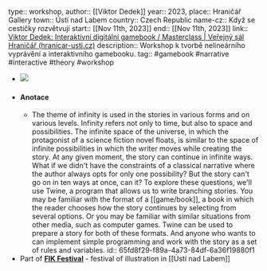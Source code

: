 type:: workshop,
author:: [[Viktor Dedek]] 
year:: 2023,
place:: Hraničář Gallery
town:: Ústí nad Labem
country:: Czech Republic
name-cz:: Když se cestičky rozvětvují
start:: [[Nov 11th, 2023]] 
end:: [[Nov 11th, 2023]] 
link:: [Viktor Dedek: Interaktivní digitální gamebook / Masterclass | Veřejný sál Hraničář (hranicar-usti.cz)](https://hranicar-usti.cz/program/interaktivni-digitalni-gamebook/)
description:: Workshop k tvorbě nelineárního vyprávění a interaktivního gamebooku.
tag:: #gamebook #narrative #interactive #theory #workshop

- ![](https://hranicar-usti.cz/wp-content/uploads/2023/11/370339765-1137136344363635-1580903638642306729-n.jpg)
- #### Anotace
	- The theme of infinity is used in the stories in various forms and on various levels. Infinity refers not only to time, but also to space and possibilities. The infinite space of the universe, in which the protagonist of a science fiction novel floats, is similar to the space of infinite possibilities in which the writer moves while creating the story. At any given moment, the story can continue in infinite ways. What if we didn't have the constraints of a classical narrative where the author always opts for only one possibility? But the story can't go on in ten ways at once, can it? To explore these questions, we'll use Twine, a program that allows us to write branching stories. You may be familiar with the format of a [[game/book]], a book in which the reader chooses how the story continues by selecting from several options. Or you may be familiar with similar situations from other media, such as computer games. Twine can be used to prepare a story for both of these formats. And anyone who wants to can implement simple programming and work with the story as a set of rules and variables.
	  id:: 65fd8f29-f89a-4a73-84df-6a36f19880f1
- Part of [**FIK Festival**](https://fikfestival.cz/) - festival of illustration in [[Ústí nad Labem]]